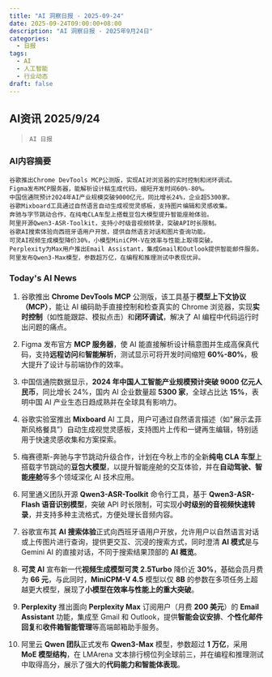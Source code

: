 ```yaml
---
title: "AI 洞察日报 - 2025-09-24"
date: 2025-09-24T09:00:00+08:00
description: "AI 洞察日报 - 2025年9月24日"
categories:
  - 日报
tags:
  - AI
  - 人工智能
  - 行业动态
draft: false
---
```


## AI资讯 2025/9/24

>  `AI 日报` 



### **AI内容摘要**

```
谷歌推出Chrome DevTools MCP公测版，实现AI对浏览器的实时控制和闭环调试。  
Figma发布MCP服务器，能解析设计稿生成代码，缩短开发时间60%-80%。  
中国信通院预计2024年AI产业规模突破9000亿元，同比增长24%，企业超5300家。  
谷歌Mixboard工具通过自然语言自动生成视觉灵感板，支持图片编辑和灵感收集。  
奔驰与字节跳动合作，在纯电CLA车型上搭载豆包大模型提升智能座舱体验。  
阿里开源Qwen3-ASR-Toolkit，支持小时级音视频转录，突破API时长限制。  
谷歌AI搜索体验向西班牙语用户开放，提供自然语言对话和图片查询功能。  
可灵AI视频生成模型降价30%，小模型MiniCPM-V在效率与性能上取得突破。  
Perplexity为Max用户推出Email Assistant，集成Gmail和Outlook提供智能邮件服务。  
阿里发布Qwen3-Max模型，参数超万亿，在编程和推理测试中表现优异。
```



### **Today's AI News**

1.  谷歌推出 **Chrome DevTools MCP** 公测版，该工具基于**模型上下文协议（MCP）**，能让 AI 编码助手直接控制和检查真实的 Chrome 浏览器，实现**实时控制**（如性能跟踪、模拟点击）和**闭环调试**，解决了 AI 编程中代码运行时出问题的痛点。

2.  Figma 发布官方 **MCP 服务器**，使 AI 能直接解析设计稿意图并生成高保真代码，支持**远程访问**和**智能解析**，测试显示可将开发时间缩短 **60%-80%**，极大提升了设计与前端协作的效率。

3.  中国信通院数据显示，**2024 年中国人工智能产业规模预计突破 9000 亿元人民币**，同比增长 24%，国内 AI 企业数量超 **5300 家**，全球占比达 **15%**，表明中国 AI 产业生态日趋成熟并在全球具有影响力。

4.  谷歌实验室推出 **Mixboard** AI 工具，用户可通过自然语言描述（如"展示孟菲斯风格餐具”）自动生成视觉灵感板，支持图片上传和一键再生编辑，特别适用于快速灵感收集和方案探索。

5.  梅赛德斯-奔驰与字节跳动升级合作，计划在今秋上市的全新**纯电 CLA 车型**上搭载字节跳动的**豆包大模型**，以提升智能座舱的交互体验，并在**自动驾驶、智能座舱**等多个领域深化 AI 技术应用。

6.  阿里通义团队开源 **Qwen3-ASR-Toolkit** 命令行工具，基于 **Qwen3-ASR-Flash 语音识别模型**，突破 API 时长限制，可实现**小时级别的音视频快速转录**，并支持多种主流格式，方便处理长音频内容。

7.  谷歌宣布其 **AI 搜索体验**正式向西班牙语用户开放，允许用户以自然语言对话或上传图片进行查询，提供更交互、沉浸的搜索方式，同时澄清 **AI 模式**是与 Gemini AI 的直接对话，不同于搜索结果顶部的 **AI 概览**。

8.  **可灵 AI** 宣布新一代**视频生成模型可灵 2.5Turbo** 降价近 **30%**，基础会员月费为 **66 元**，与此同时，**MiniCPM-V 4.5** 模型以仅 **8B** 的参数在多项任务上超越更大模型，展现了**小模型在效率与性能上的重大突破**。

9.  **Perplexity** 推出面向 **Perplexity Max** 订阅用户（月费 **200 美元**）的 **Email Assistant** 功能，集成至 Gmail 和 Outlook，提供**智能会议安排**、**个性化邮件回复**和**收件箱智能管理**等高端邮箱助手服务。

10. 阿里云 **Qwen 团队**正式发布 **Qwen3-Max** 模型，参数超过 **1 万亿**，采用 **MoE 模型结构**，在 LMArena 文本排行榜位列全球前三，并在编程和推理测试中取得高分，展示了强大的**代码能力和智能体表现**。